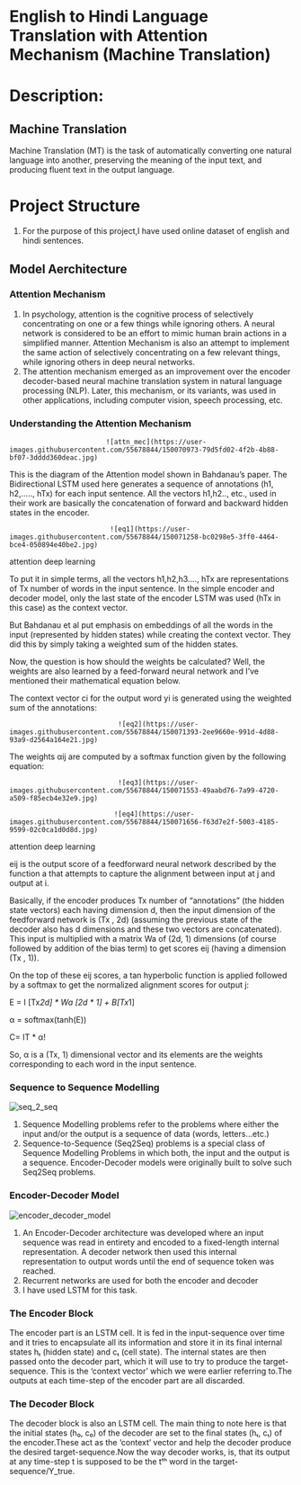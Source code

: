 # English to Hindi Language Translation with Attention Mechanism (Machine Translation)

# Description:

## Machine Translation
Machine Translation (MT) is the task of automatically converting one natural language into another, preserving the meaning of the input text, 
and producing fluent text in the output language.


# Project Structure

1. For the purpose of this project,I have used online dataset of english and hindi sentences. 

## Model Aerchitecture 

### Attention Mechanism
1.    In psychology, attention is the cognitive process of selectively concentrating on one or a few things while ignoring others.
      A neural network is considered to be an effort to mimic human brain actions in a simplified manner. Attention Mechanism is also 
      an attempt to implement the same action of selectively concentrating on a few relevant things, while ignoring others in deep neural networks. 
2.    The attention mechanism emerged as an improvement over the encoder decoder-based neural machine translation system in natural language processing 
      (NLP). Later, this mechanism, or its variants, was used in other applications, including computer vision, speech processing, etc.
      
### Understanding the Attention Mechanism

                            ![attn_mec](https://user-images.githubusercontent.com/55678844/150070973-79d5fd02-4f2b-4b88-bf07-3dddd360deac.jpg)

This is the diagram of the Attention model shown in Bahdanau’s paper. The Bidirectional LSTM used here generates a sequence of annotations (h1, h2,….., hTx) for each input sentence. All the vectors h1,h2.., etc., used in their work are basically the concatenation of forward and backward hidden states in the encoder.

                             ![eq1](https://user-images.githubusercontent.com/55678844/150071258-bc0298e5-3ff0-4464-bce4-050894e40be2.jpg)

attention deep learning

To put it in simple terms, all the vectors h1,h2,h3…., hTx are representations of Tx number of words in the input sentence. In the simple encoder and decoder model, only the last state of the encoder LSTM was used (hTx in this case) as the context vector.

But Bahdanau et al put emphasis on embeddings of all the words in the input (represented by hidden states) while creating the context vector. They did this by simply taking a weighted sum of the hidden states.

Now, the question is how should the weights be calculated? Well, the weights are also learned by a feed-forward neural network and I’ve mentioned their mathematical equation below.

The context vector ci for the output word yi is generated using the weighted sum of the annotations:



                               ![eq2](https://user-images.githubusercontent.com/55678844/150071393-2ee9660e-991d-4d88-93a9-d2564a164e21.jpg)


 The weights αij are computed by a softmax function given by the following equation:
 
                               ![eq3](https://user-images.githubusercontent.com/55678844/150071553-49aabd76-7a99-4720-a509-f85ecb4e32e9.jpg)

                              ![eq4](https://user-images.githubusercontent.com/55678844/150071656-f63d7e2f-5003-4185-9599-02c0ca1d0d8d.jpg)

attention deep learning



eij is the output score of a feedforward neural network described by the function a that attempts to capture the alignment between input at j and output at i.

Basically, if the encoder produces Tx number of “annotations” (the hidden state vectors) each having dimension d, then the input dimension of the feedforward network is (Tx , 2d) (assuming the previous state of the decoder also has d dimensions and these two vectors are concatenated). This input is multiplied with a matrix Wa of (2d, 1) dimensions (of course followed by addition of the bias term) to get scores eij (having a dimension (Tx , 1)).

On the top of these eij scores, a tan hyperbolic function is applied followed by a softmax to get the normalized alignment scores for output j:

E = I [Tx*2d] * Wa [2d * 1] + B[Tx*1]

α = softmax(tanh(E))

C= IT * α!


So, α is a (Tx, 1) dimensional vector and its elements are the weights corresponding to each word in the input sentence.


### Sequence to Sequence Modelling
![seq_2_seq](https://user-images.githubusercontent.com/55678844/149960315-3e1f8269-0303-44c4-aa8e-5a54ee75c8d3.png)

1.  Sequence Modelling problems refer to the problems where either the input and/or the output is a sequence of data (words, letters…etc.)
2.  Sequence-to-Sequence (Seq2Seq) problems is a special class of Sequence Modelling Problems in which both, the input and the output is a sequence. 
Encoder-Decoder models were originally built to solve such Seq2Seq problems. 

### Encoder-Decoder Model
![encoder_decoder_model](https://user-images.githubusercontent.com/55678844/149959954-099b3ef4-3690-4ae9-98c9-d931db4e4cc8.png)

1. An Encoder-Decoder architecture was developed where an input sequence was read in entirety and encoded to a fixed-length internal representation.
   A decoder network then used this internal representation to output words until the end of sequence token was reached. 
2. Recurrent networks are used for both the encoder and decoder
3. I have used LSTM for this task.

### The Encoder Block
   The encoder part is an LSTM cell. It is fed in the input-sequence over time and it tries to encapsulate all its information and store it in its 
   final internal states hₜ (hidden state) and cₜ (cell state). The internal states are then passed onto the decoder part, which it will use to try 
   to produce the target-sequence. This is the ‘context vector’ which we were earlier referring to.The outputs at each time-step of the encoder part 
   are all discarded.
      
### The Decoder Block
   The decoder block is also an LSTM cell. The main thing to note here is that the initial states (h₀, c₀) of the decoder are set to the final states 
   (hₜ, cₜ) of the encoder.These act as the ‘context’ vector and help the decoder produce the desired target-sequence.Now the way decoder works, is, that 
   its output at any time-step t is supposed to be the tᵗʰ word in the target-sequence/Y_true. 
